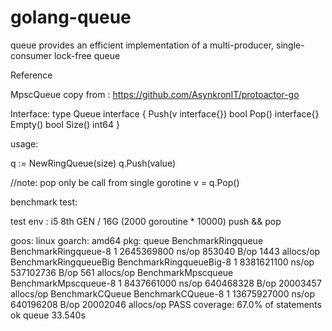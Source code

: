 # golang-queue
queue provides an efficient implementation of a multi-producer, single-consumer lock-free queue
 
Reference

MpscQueue copy from :  https://github.com/AsynkronIT/protoactor-go

Interface:
type Queue interface {
	Push(v interface{}) bool
	Pop() interface{}
	Empty() bool
	Size() int64
}

usage: 

 q := NewRingQueue(size)
 q.Push(value)
 
 //note: pop only be call from single gorotine
 v = q.Pop()
 
benchmark test:

test env :  i5 8th GEN / 16G
(2000 goroutine * 10000) push  && pop

goos: linux
goarch: amd64
pkg: queue
BenchmarkRingqueue
BenchmarkRingqueue-8      	       1	2645369800 ns/op	  853040 B/op	    1443 allocs/op
BenchmarkRingqueueBig
BenchmarkRingqueueBig-8   	       1	8381621100 ns/op	537102736 B/op	     561 allocs/op
BenchmarkMpscqueue
BenchmarkMpscqueue-8      	       1	8437661000 ns/op	640468328 B/op	20003457 allocs/op
BenchmarkCQueue
BenchmarkCQueue-8         	       1	13675927000 ns/op	640196208 B/op	20002046 allocs/op
PASS
coverage: 67.0% of statements
ok  	queue	33.540s

